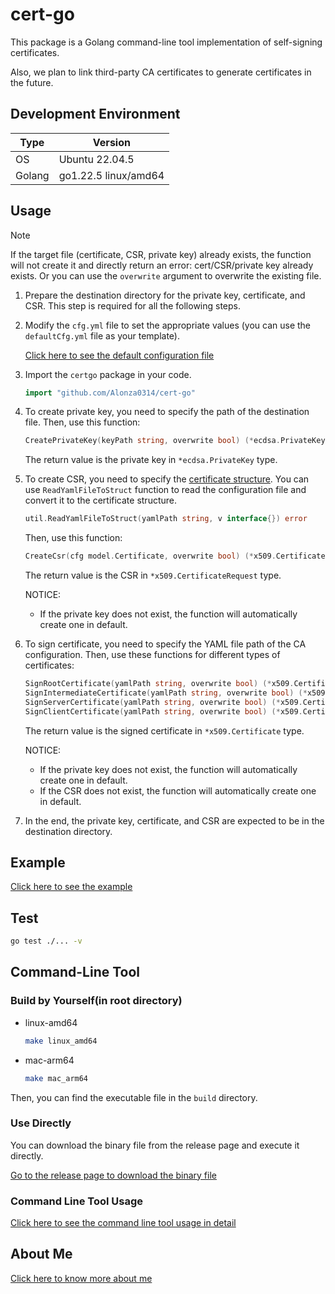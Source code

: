 # cert-go

This package is a Golang command-line tool implementation of self-signing certificates.

Also, we plan to link third-party CA certificates to generate certificates in the future.

## Development Environment

| Type   | Version              |
| ------ | -------------------- |
| OS     | Ubuntu 22.04.5       |
| Golang | go1.22.5 linux/amd64 |

## Usage

> [!NOTE]
> If the target file (certificate, CSR, private key) already exists, the function will not create it and directly return an error: cert/CSR/private key already exists. Or you can use the `overwrite` argument to overwrite the existing file.

1. Prepare the destination directory for the private key, certificate, and CSR. This step is required for all the following steps.

2. Modify the `cfg.yml` file to set the appropriate values (you can use the `defaultCfg.yml` file as your template).

   [Click here to see the default configuration file](./defaultCfg.yml)

3. Import the `certgo` package in your code.

    ```go
    import "github.com/Alonza0314/cert-go"
    ```

4. To create private key, you need to specify the path of the destination file. Then, use this function:

    ```go
    CreatePrivateKey(keyPath string, overwrite bool) (*ecdsa.PrivateKey, error)
    ```

    The return value is the private key in `*ecdsa.PrivateKey` type.

5. To create CSR, you need to specify the [certificate structure](./model/model_certificate.go). You can use `ReadYamlFileToStruct` function to read the configuration file and convert it to the certificate structure.

    ```go
    util.ReadYamlFileToStruct(yamlPath string, v interface{}) error
    ```

    Then, use this function:

    ```go
    CreateCsr(cfg model.Certificate, overwrite bool) (*x509.CertificateRequest, error)
    ```

    The return value is the CSR in `*x509.CertificateRequest` type.

    NOTICE:
    - If the private key does not exist, the function will automatically create one in default.

6. To sign certificate, you need to specify the YAML file path of the CA configuration. Then, use these functions for different types of certificates:

    ```go
    SignRootCertificate(yamlPath string, overwrite bool) (*x509.Certificate, error)
    SignIntermediateCertificate(yamlPath string, overwrite bool) (*x509.Certificate, error)
    SignServerCertificate(yamlPath string, overwrite bool) (*x509.Certificate, error)
    SignClientCertificate(yamlPath string, overwrite bool) (*x509.Certificate, error)
    ```

    The return value is the signed certificate in `*x509.Certificate` type.

    NOTICE:
    - If the private key does not exist, the function will automatically create one in default.
    - If the CSR does not exist, the function will automatically create one in default.

7. In the end, the private key, certificate, and CSR are expected to be in the destination directory.

## Example

[Click here to see the example](./example/)

## Test

```bash
go test ./... -v
```

## Command-Line Tool

### Build by Yourself(in root directory)

- linux-amd64

  ```bash
  make linux_amd64
  ```

- mac-arm64

  ```bash
  make mac_arm64
  ```

Then, you can find the executable file in the `build` directory.

### Use Directly

You can download the binary file from the release page and execute it directly.

[Go to the release page to download the binary file](https://github.com/Alonza0314/cert-go/releases)

### Command Line Tool Usage

[Click here to see the command line tool usage in detail](./cmd/README.md)

## About Me

[Click here to know more about me](https://alonza0314.github.io/)
